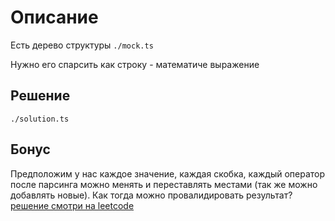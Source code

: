 # Описание

Есть дерево структуры `./mock.ts`

Нужно его спарсить как строку - математиче выражение

## Решение

`./solution.ts`

## Бонус

Предположим у нас каждое значение, каждая скобка, каждый оператор после парсинга можно менять и переставлять местами (так же можно добавлять новые). Как тогда можно провалидировать результат?  
[решение смотри на leetcode](https://leetcode.com/problems/valid-parentheses/description/)
